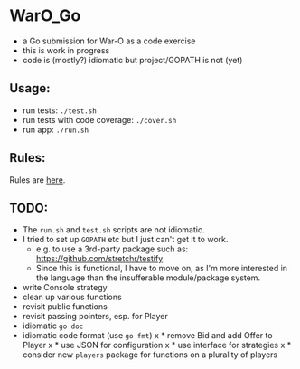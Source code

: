 
WarO_Go
=========

* a Go submission for War-O as a code exercise
* this is work in progress
* code is (mostly?) idiomatic but project/GOPATH is not (yet)

Usage:
---------

* run tests: `./test.sh`
* run tests with code coverage: `./cover.sh`
* run app: `./run.sh`

Rules:
---------

Rules are [here](Rules.md).

TODO:
---------

* The `run.sh` and `test.sh` scripts are not idiomatic.
* I tried to set up `GOPATH` etc but I just can't get it to work.
    - e.g. to use a 3rd-party package such as: https://github.com/stretchr/testify
    - Since this is functional, I have to move on, as I'm more interested in
      the language than the insufferable module/package system.
* write Console strategy
* clean up various functions
* revisit public functions
* revisit passing pointers, esp. for Player
* idiomatic `go doc`
* idiomatic code format (use `go fmt`)
x * remove Bid and add Offer to Player 
x * use JSON for configuration
x * use interface for strategies
x * consider new `players` package for functions on a plurality of players
